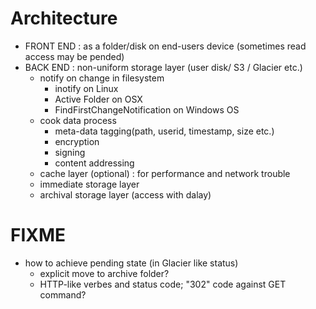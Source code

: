 Architecture
============

* FRONT END : as a folder/disk on end-users device (sometimes read access may be pended)
* BACK END : non-uniform storage layer (user disk/ S3 / Glacier etc.)
    * notify on change in filesystem
        * inotify on Linux
        * Active Folder on OSX
        * FindFirstChangeNotification on Windows OS
    * cook data process
        * meta-data tagging(path, userid, timestamp, size etc.)
        * encryption
        * signing
        * content addressing
    * cache layer (optional) : for performance and network trouble
    * immediate storage layer
    * archival storage layer (access with dalay)


FIXME
=====

* how to achieve pending state (in Glacier like status) 
    * explicit move to archive folder?
    * HTTP-like verbes and status code; "302" code against GET command?

